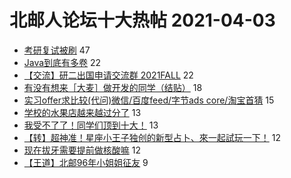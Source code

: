 # 北邮人论坛十大热帖 2021-04-03

- [考研复试被刷](https://bbs.byr.cn/article/AimGraduate/1204963) 47
- [Java到底有多卷](https://bbs.byr.cn/article/WorkLife/1164935) 22
- [【交流】研二出国申请交流群 2021FALL](https://bbs.byr.cn/article/GoAbroad/369686) 22
- [有没有想来［大麦］做开发的同学（结贴）](https://bbs.byr.cn/article/Talking/6263251) 18
- [实习offer求比较(代问)微信/百度feed/字节ads core/淘宝首猜](https://bbs.byr.cn/article/Job/2129397) 15
- [学校的水果店越来越过分了](https://bbs.byr.cn/article/Picture/3283809) 13
- [我受不了了！同学们顶到十大！](https://bbs.byr.cn/article/Gymnasium/117902) 13
- [【转】超神准！星座小王子独创的新型占卜、來一起試玩一下！](https://bbs.byr.cn/article/Constellations/326533) 12
- [现在拔牙需要提前做核酸嘛](https://bbs.byr.cn/article/Health/224664) 12
- [【王道】北邮96年小姐姐征友](https://bbs.byr.cn/article/Friends/1989610) 9


